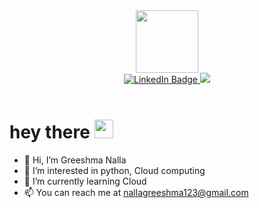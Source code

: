 <div id="header" align="center">
  <img src="https://media.giphy.com/media/paTz7UZbPfTZFRYnnB/giphy.gif" width="100"/>
</div>

<div id="badges" align="center">
    <a href="https://www.linkedin.com/in/greeshma-nalla/">
    <img src="https://img.shields.io/badge/LinkedIn-blue?logo=linkedin&logoColor=white&style=for-the-badge" alt="LinkedIn Badge"/>
    </a>
    <a href="mailto:minjikim.cs@gmail.com">
    <img src=https://img.shields.io/badge/Gmail-nallagreeshma123%40gmail.com-D14836?style=for-the-badge&logo=gmail&logoColor=white />
  </a>
  
</div>


<br>
<h1>
  hey there
  <img src="https://media.giphy.com/media/hvRJCLFzcasrR4ia7z/giphy.gif" width="30px"/>
</h1>

- 👋 Hi, I’m Greeshma Nalla
- 👀 I’m interested in python, Cloud computing
- 🌱 I’m currently learning Cloud
- 📫 You can reach me at nallagreeshma123@gmail.com

<!---
Greeshmanalla/Greeshmanalla is a ✨ special ✨ repository because its `README.md` (this file) appears on your GitHub profile.
You can click the Preview link to take a look at your changes.
--->
